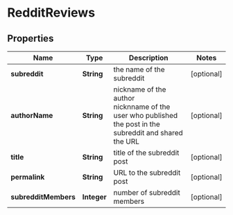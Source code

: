 # RedditReviews


## Properties

| Name | Type | Description | Notes |
|------------ | ------------- | ------------- | -------------|
**subreddit** | **String** | the name of the subreddit |[optional]|
**authorName** | **String** | nickname of the author<br>nicknname of the user who published the post in the subreddit and shared the URL |[optional]|
**title** | **String** | title of the subreddit post |[optional]|
**permalink** | **String** | URL to the subreddit post |[optional]|
**subredditMembers** | **Integer** | number of subreddit members |[optional]|